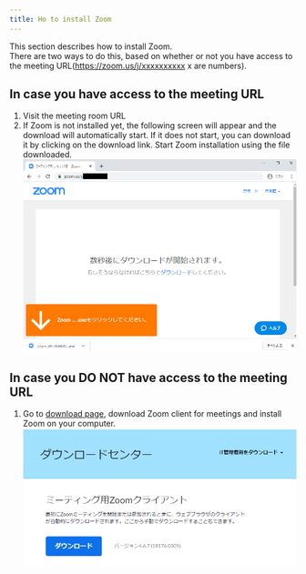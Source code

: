 ```yaml
---
title: Ho to install Zoom
---
```


This section describes how to install Zoom.  
There are two ways to do this, based on whether or not you have access to the meeting URL(https://zoom.us/j/xxxxxxxxxx x are numbers).  


## In case you have access to the meeting URL
  1. Visit the meeting room URL
  1. If Zoom is not installed yet, the following screen will appear and the download will automatically start. If it does not start, you can download it by clicking on the download link. Start Zoom installation using the file downloaded.    ![](img/zoom_install_pc_with_url.png)
  
  
## In case you DO NOT have access to the meeting URL
  1. Go to <a href="https://zoom.us/download" target="_blank">download page</a>, download Zoom client for meetings and install Zoom on your computer.
	![](img/zoom_install_pc_web.png) 
  